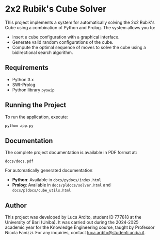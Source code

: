 # 2x2 Rubik's Cube Solver

This project implements a system for automatically solving the 2x2 Rubik's Cube using a combination of Python and Prolog. The system allows you to:
- Insert a cube configuration with a graphical interface.
- Generate valid random configurations of the cube.
- Compute the optimal sequence of moves to solve the cube using a bidirectional search algorithm.

## Requirements
- Python 3.x
- SWI-Prolog
- Python library `pyswip`

## Running the Project
To run the application, execute:
```bash
python app.py
```

## Documentation
The complete project documentation is available in PDF format at:

```
docs/docs.pdf
```

For automatically generated documentation:
- **Python**: Available in `docs/pydocs/index.html`
- **Prolog**: Available in `docs/pldocs/solver.html` and `docs/pldocs/cube_utils.html`

## Author
This project was developed by Luca Ardito, student ID 777818 at the University of Bari (Uniba). It was carried out during the 2024-2025 academic year for the Knowledge Engineering course, taught by Professor Nicola Fanizzi. For any inquiries, contact [luca.ardito@studenti.uniba.it](mailto:luca.ardito@studenti.uniba.it).
